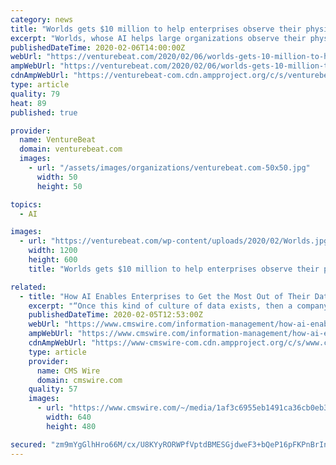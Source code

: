```yaml
---
category: news
title: "Worlds gets $10 million to help enterprises observe their physical environments with AI"
excerpt: "Worlds, whose AI helps large organizations observe their physical spaces to ensure security, safety, and productivity, has raised $10 million in a first round of funding. The Dallas-based startup uses multiple cameras to track spaces in 3D over time, providing a more reliable view of what’s happening than typical 2D security video would."
publishedDateTime: 2020-02-06T14:00:00Z
webUrl: "https://venturebeat.com/2020/02/06/worlds-gets-10-million-to-help-enterprises-observe-their-physical-environments-with-ai/"
ampWebUrl: "https://venturebeat.com/2020/02/06/worlds-gets-10-million-to-help-enterprises-observe-their-physical-environments-with-ai/amp/"
cdnAmpWebUrl: "https://venturebeat-com.cdn.ampproject.org/c/s/venturebeat.com/2020/02/06/worlds-gets-10-million-to-help-enterprises-observe-their-physical-environments-with-ai/amp/"
type: article
quality: 79
heat: 89
published: true

provider:
  name: VentureBeat
  domain: venturebeat.com
  images:
    - url: "/assets/images/organizations/venturebeat.com-50x50.jpg"
      width: 50
      height: 50

topics:
  - AI

images:
  - url: "https://venturebeat.com/wp-content/uploads/2020/02/Worlds.jpg?fit=1200%2C600&strip=all"
    width: 1200
    height: 600
    title: "Worlds gets $10 million to help enterprises observe their physical environments with AI"

related:
  - title: "How AI Enables Enterprises to Get the Most Out of Their Data"
    excerpt: "“Once this kind of culture of data exists, then a company can start thinking about what technology to invest in, what platform to use, what questions to answer. Does every enterprise need AI — the answer is no. And only enterprises with an existing ..."
    publishedDateTime: 2020-02-05T12:53:00Z
    webUrl: "https://www.cmswire.com/information-management/how-ai-enables-enterprises-to-get-the-most-out-of-their-data/"
    ampWebUrl: "https://www.cmswire.com/information-management/how-ai-enables-enterprises-to-get-the-most-out-of-their-data/amp/"
    cdnAmpWebUrl: "https://www-cmswire-com.cdn.ampproject.org/c/s/www.cmswire.com/information-management/how-ai-enables-enterprises-to-get-the-most-out-of-their-data/amp/"
    type: article
    provider:
      name: CMS Wire
      domain: cmswire.com
    quality: 57
    images:
      - url: "https://www.cmswire.com/~/media/1af3c6955eb1491ca36cb0eb3976fa6e.png?mw=1024&hash=331E78DE0352727AD7CBAEEE947E2EA7447D2960"
        width: 640
        height: 480

secured: "zm9mYgGlhHro66M/cx/U8KYyRORWPfVptdBMESGjdweF3+bQeP16pFKPnBrInIte4Rbibf2Fj98Qo/cuvMIk5jqkxMQTsk+Khcn/BylXjsk+yDKfWJebdw1Y/NZRzCnKzEY69Zc5UvlsTBkXKGFuuI+VsQctXjt8jTJyeEpPkZKU8EH98powQPUKxDhLo9biPYfYjxWDtM2havthxKA3VkIr6+fX9vbt1qIG6mwrvk7z1fWT99dCTlb34F1+YLCZfbMuX8zcX1w51S6APtoEXzCoEpf2WXVlw1SNE0zGVIDKRSf0QVVb08rvY2+/DVz8GzhH39vnxyUU7BqQNVtq1t1BBSe/35oSSIhIJi125fNvJtIp1NjeYtRg5PPwFz0u8z703w3+mz+Az3IbME+y6xtheHy1MH0+/8SNza7R3FbYu/bAYP/6GeUHGx3NEt1qqOLmWdy5Dvw2oLzEQ8oISeSOvTE8QNXK+XiM9nsUtVQ=;zZJoXupPvYcRZGnuNRajxg=="
---
```


